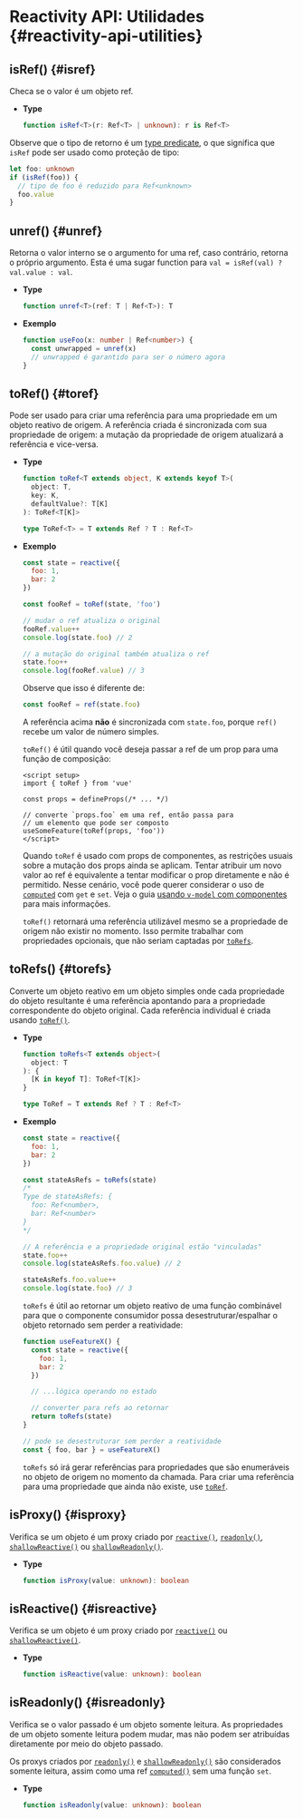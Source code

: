 # Reactivity API: Utilidades {#reactivity-api-utilities}

## isRef() {#isref}

Checa se o valor é um objeto ref.

- **Type**

  ```ts
  function isRef<T>(r: Ref<T> | unknown): r is Ref<T>
  ```

  
Observe que o tipo de retorno é um [type predicate](https://www.typescriptlang.org/docs/handbook/2/narrowing.html#using-type-predicates), o que significa que `isRef` pode ser usado como proteção de tipo:

  ```ts
  let foo: unknown
  if (isRef(foo)) {
    // tipo de foo é reduzido para Ref<unknown>
    foo.value
  }
  ```

## unref() {#unref}

Retorna o valor interno se o argumento for uma ref, caso contrário, retorna o próprio argumento. Esta é uma sugar function para `val = isRef(val) ? val.value : val`.
- **Type**

  ```ts
  function unref<T>(ref: T | Ref<T>): T
  ```

- **Exemplo**

  ```ts
  function useFoo(x: number | Ref<number>) {
    const unwrapped = unref(x)
    // unwrapped é garantido para ser o número agora
  }
  ```

## toRef() {#toref}

Pode ser usado para criar uma referência para uma propriedade em um objeto reativo de origem. A referência criada é sincronizada com sua propriedade de origem: a mutação da propriedade de origem atualizará a referência e vice-versa.

- **Type**

  ```ts
  function toRef<T extends object, K extends keyof T>(
    object: T,
    key: K,
    defaultValue?: T[K]
  ): ToRef<T[K]>

  type ToRef<T> = T extends Ref ? T : Ref<T>
  ```

- **Exemplo**

  ```js
  const state = reactive({
    foo: 1,
    bar: 2
  })

  const fooRef = toRef(state, 'foo')

  // mudar o ref atualiza o original
  fooRef.value++
  console.log(state.foo) // 2

  // a mutação do original também atualiza o ref
  state.foo++
  console.log(fooRef.value) // 3
  ```

  Observe que isso é diferente de:

  ```js
  const fooRef = ref(state.foo)
  ```

  A referência acima **não** é sincronizada com `state.foo`, porque `ref()` recebe um valor de número simples.

  `toRef()` é útil quando você deseja passar a ref de um prop para uma função de composição:

  ```vue
  <script setup>
  import { toRef } from 'vue'
  
  const props = defineProps(/* ... */)

  // converte `props.foo` em uma ref, então passa para
  // um elemento que pode ser composto
  useSomeFeature(toRef(props, 'foo'))
  </script>
  ```
  Quando `toRef` é usado com props de componentes, as restrições usuais sobre a mutação dos props ainda se aplicam. Tentar atribuir um novo valor ao ref é equivalente a tentar modificar o prop diretamente e não é permitido. Nesse cenário, você pode querer considerar o uso de [`computed`](./reactivity-core.html#computed) com `get` e `set`. Veja o guia [usando `v-model` com componentes](/guide/components/v-model.html) para mais informações.

  `toRef()` retornará uma referência utilizável mesmo se a propriedade de origem não existir no momento. Isso permite trabalhar com propriedades opcionais, que não seriam captadas por [`toRefs`](#torefs).

## toRefs() {#torefs}

Converte um objeto reativo em um objeto simples onde cada propriedade do objeto resultante é uma referência apontando para a propriedade correspondente do objeto original. Cada referência individual é criada usando [`toRef()`](#toref).

- **Type**

  ```ts
  function toRefs<T extends object>(
    object: T
  ): {
    [K in keyof T]: ToRef<T[K]>
  }

  type ToRef = T extends Ref ? T : Ref<T>
  ```

- **Exemplo**

  ```js
  const state = reactive({
    foo: 1,
    bar: 2
  })

  const stateAsRefs = toRefs(state)
  /*
  Type de stateAsRefs: {
    foo: Ref<number>,
    bar: Ref<number>
  }
  */

  // A referência e a propriedade original estão "vinculadas"
  state.foo++
  console.log(stateAsRefs.foo.value) // 2

  stateAsRefs.foo.value++
  console.log(state.foo) // 3
  ```

  `toRefs` é útil ao retornar um objeto reativo de uma função combinável para que o componente consumidor possa desestruturar/espalhar o objeto retornado sem perder a reatividade:

  ```js
  function useFeatureX() {
    const state = reactive({
      foo: 1,
      bar: 2
    })

    // ...lógica operando no estado

    // converter para refs ao retornar
    return toRefs(state)
  }

  // pode se desestruturar sem perder a reatividade
  const { foo, bar } = useFeatureX()
  ```

  `toRefs` só irá gerar referências para propriedades que são enumeráveis ​​no objeto de origem no momento da chamada. Para criar uma referência para uma propriedade que ainda não existe, use [`toRef`](#toref).

## isProxy() {#isproxy}

Verifica se um objeto é um proxy criado por [`reactive()`](./reactivity-core.html#reactive), [`readonly()`](./reactivity-core.html#readonly), [`shallowReactive()`](./reactivity-advanced.html#shallowreactive) ou [`shallowReadonly()`](./reactivity-advanced.html#shallowreadonly).

- **Type**

  ```ts
  function isProxy(value: unknown): boolean
  ```

## isReactive() {#isreactive}

Verifica se um objeto é um proxy criado por [`reactive()`](./reactivity-core.html#reactive) ou [`shallowReactive()`](./reactivity-advanced.html#shallowreactive).

- **Type**

  ```ts
  function isReactive(value: unknown): boolean
  ```

## isReadonly() {#isreadonly}

Verifica se o valor passado é um objeto somente leitura. As propriedades de um objeto somente leitura podem mudar, mas não podem ser atribuídas diretamente por meio do objeto passado.

Os proxys criados por [`readonly()`](./reactivity-core.html#readonly) e [`shallowReadonly()`](./reactivity-advanced.html#shallowreadonly) são considerados somente leitura, assim como uma ref [`computed()`](./reactivity-core.html#computed) sem uma função `set`.

- **Type**

  ```ts
  function isReadonly(value: unknown): boolean
  ```
